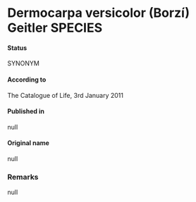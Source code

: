 # Dermocarpa versicolor (Borzí) Geitler SPECIES

#### Status
SYNONYM

#### According to
The Catalogue of Life, 3rd January 2011

#### Published in
null

#### Original name
null

### Remarks
null